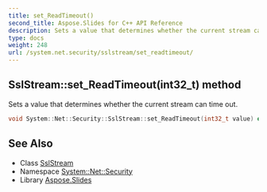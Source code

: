 ```yaml
---
title: set_ReadTimeout()
second_title: Aspose.Slides for C++ API Reference
description: Sets a value that determines whether the current stream can time out.
type: docs
weight: 248
url: /system.net.security/sslstream/set_readtimeout/
---
```

## SslStream::set_ReadTimeout(int32_t) method


Sets a value that determines whether the current stream can time out.

```cpp
void System::Net::Security::SslStream::set_ReadTimeout(int32_t value) override
```

## See Also

* Class [SslStream](../)
* Namespace [System::Net::Security](../../)
* Library [Aspose.Slides](../../../)